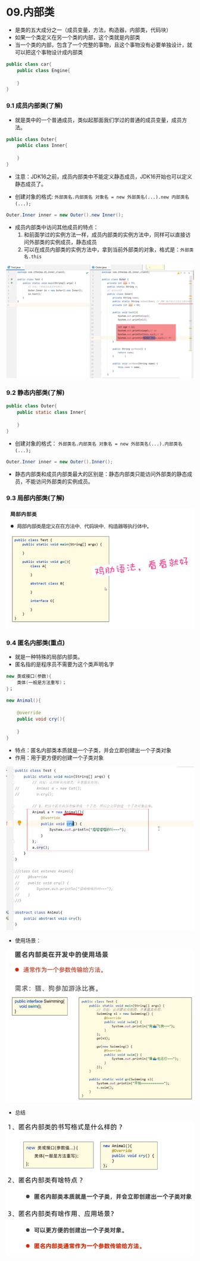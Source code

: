 # 09.内部类

- 是类的五大成分之一（成员变量，方法，构造器，内部类，代码块）
- 如果一个类定义在另一个类的内部，这个类就是内部类
- 当一个类的内部，包含了一个完整的事物，且这个事物没有必要单独设计，就可以把这个事物设计成内部类
```java
public class car{
    public class Engine{

    }
}
```

### 9.1 成员内部类(了解)

- 就是类中的一个普通成员，类似起那面我们学过的普通的成员变量，成员方法。

```java
public class Outer{
    public class Inner{

    }
}
```

- 注意：JDK16之前，成员内部类中不能定义静态成员，JDK16开始也可以定义静态成员了。

- 创建对象的格式:
```外部类名.内部类名 对象名 = new 外部类名(...).new 内部类名(...);```
```java
Outer.Inner inner = new Outer().new Inner();
```

- 成员内部类中访问其他成员的特点：
    1. 和前面学过的实例方法一样，成员内部类的实例方法中，同样可以直接访问外部类的实例成员，静态成员
    2. 可以在成员内部类的实例方法中，拿到当前外部类的对象，格式是：```外部类名.this```

![alt text](image-43.png)

### 9.2 静态内部类(了解)

```java
public class Outer{
    public static class Inner{

    }
}
```

- 创建对象的格式：
```外部类名.内部类名 对象名 = new 外部类名(...).内部类名(...);```
```java
Outer.Inner inner = new Outer().Inner();
```

- 静态内部类和成员内部类最大的区别是：静态内部类只能访问外部类的静态成员，不能访问外部类的实例成员。

### 9.3 局部内部类(了解)

![alt text](image-44.png)

### 9.4 匿名内部类(重点)

- 就是一种特殊的局部内部类。
- 匿名指的是程序员不需要为这个类声明名字


```java
new 类或接口(参数){
    类体(一般是方法重写)；
}；
```

```java
new Animal(){

    @override
    public void cry(){

    }
}
```

- 特点：匿名内部类本质就是一个子类，并会立即创建出一个子类对象
- 作用：用于更方便的创建一个子类对象


![alt text](image-45.png)

- 使用场景：

![alt text](image-46.png)

- 总结

![alt text](image-47.png)